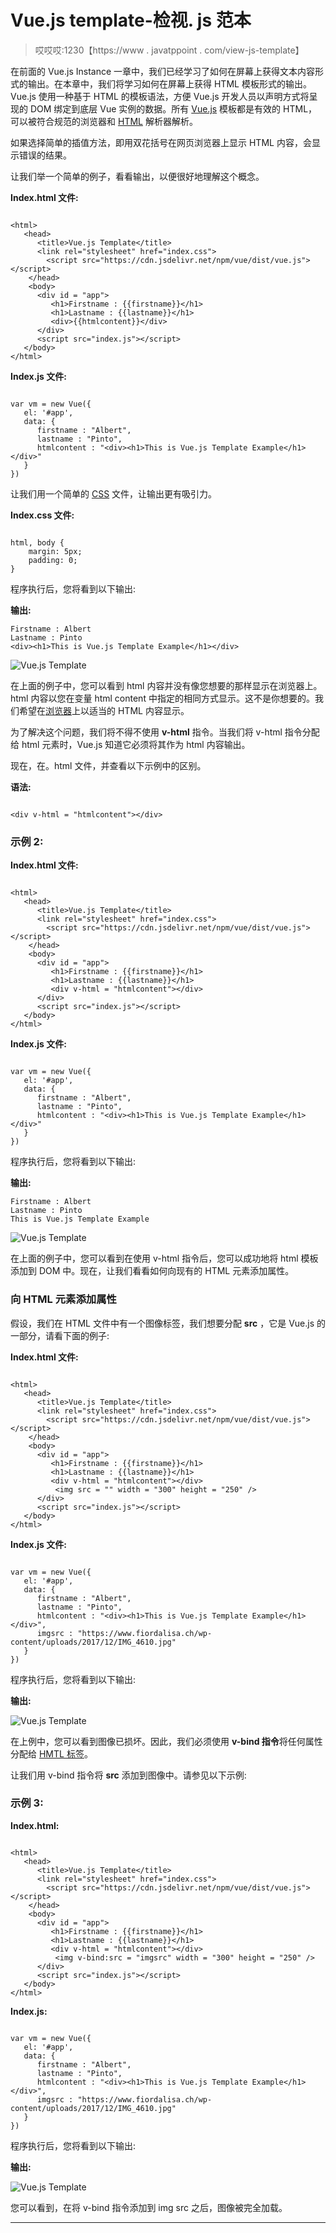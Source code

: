 # Vue.js template-检视. js 范本

> 哎哎哎:1230【https://www . javatppoint . com/view-js-template】

在前面的 Vue.js Instance 一章中，我们已经学习了如何在屏幕上获得文本内容形式的输出。在本章中，我们将学习如何在屏幕上获得 HTML 模板形式的输出。Vue.js 使用一种基于 HTML 的模板语法，方便 Vue.js 开发人员以声明方式将呈现的 DOM 绑定到底层 Vue 实例的数据。所有 [Vue.js](https://www.javatpoint.com/vue-js) 模板都是有效的 HTML，可以被符合规范的浏览器和 [HTML](https://www.javatpoint.com/html-tutorial) 解析器解析。

如果选择简单的插值方法，即用双花括号在网页浏览器上显示 HTML 内容，会显示错误的结果。

让我们举一个简单的例子，看看输出，以便很好地理解这个概念。

**Index.html 文件:**

```

<html>
   <head>
      <title>Vue.js Template</title>
      <link rel="stylesheet" href="index.css">
        <script src="https://cdn.jsdelivr.net/npm/vue/dist/vue.js"></script>
    </head>
    <body>    
      <div id = "app">
         <h1>Firstname : {{firstname}}</h1>
         <h1>Lastname : {{lastname}}</h1>
         <div>{{htmlcontent}}</div>
      </div>
      <script src="index.js"></script>
   </body>
</html>

```

**Index.js 文件:**

```

var vm = new Vue({
   el: '#app',
   data: {
      firstname : "Albert",
      lastname : "Pinto",
      htmlcontent : "<div><h1>This is Vue.js Template Example</h1></div>"
   }
})

```

让我们用一个简单的 [CSS](https://www.javatpoint.com/css-tutorial) 文件，让输出更有吸引力。

**Index.css 文件:**

```

html, body {
    margin: 5px;
    padding: 0;
}

```

程序执行后，您将看到以下输出:

**输出:**

```
Firstname : Albert
Lastname : Pinto
<div><h1>This is Vue.js Template Example</h1></div>

```

![Vue.js Template](img/ab3019e2f801b91ef17acaa531736037.png)

在上面的例子中，您可以看到 html 内容并没有像您想要的那样显示在浏览器上。html 内容以您在变量 html content 中指定的相同方式显示。这不是你想要的。我们希望在[浏览器](https://www.javatpoint.com/browsers)上以适当的 HTML 内容显示。

为了解决这个问题，我们将不得不使用 **v-html** 指令。当我们将 v-html 指令分配给 html 元素时，Vue.js 知道它必须将其作为 html 内容输出。

现在，在。html 文件，并查看以下示例中的区别。

**语法:**

```

<div v-html = "htmlcontent"></div> 

```

### 示例 2:

**Index.html 文件:**

```

<html>
   <head>
      <title>Vue.js Template</title>
      <link rel="stylesheet" href="index.css">
        <script src="https://cdn.jsdelivr.net/npm/vue/dist/vue.js"></script>
    </head>
    <body>    
      <div id = "app">
         <h1>Firstname : {{firstname}}</h1>
         <h1>Lastname : {{lastname}}</h1>
         <div v-html = "htmlcontent"></div>
      </div>
      <script src="index.js"></script>
   </body>
</html>

```

**Index.js 文件:**

```

var vm = new Vue({
   el: '#app',
   data: {
      firstname : "Albert",
      lastname : "Pinto",
      htmlcontent : "<div><h1>This is Vue.js Template Example</h1></div>"
   }
})

```

程序执行后，您将看到以下输出:

**输出:**

```
Firstname : Albert
Lastname : Pinto
This is Vue.js Template Example 

```

![Vue.js Template](img/94cf74e8a2c169edd4ffc0e8f988a807.png)

在上面的例子中，您可以看到在使用 v-html 指令后，您可以成功地将 html 模板添加到 DOM 中。现在，让我们看看如何向现有的 HTML 元素添加属性。

### 向 HTML 元素添加属性

假设，我们在 HTML 文件中有一个图像标签，我们想要分配 **src** ，它是 Vue.js 的一部分，请看下面的例子:

**Index.html 文件:**

```

<html>
   <head>
      <title>Vue.js Template</title>
      <link rel="stylesheet" href="index.css">
        <script src="https://cdn.jsdelivr.net/npm/vue/dist/vue.js"></script>
    </head>
    <body>    
      <div id = "app">
         <h1>Firstname : {{firstname}}</h1>
         <h1>Lastname : {{lastname}}</h1>
         <div v-html = "htmlcontent"></div>
          <img src = "" width = "300" height = "250" />
      </div>
      <script src="index.js"></script>
   </body>
</html>

```

**Index.js 文件:**

```

var vm = new Vue({
   el: '#app',
   data: {
      firstname : "Albert",
      lastname : "Pinto",
      htmlcontent : "<div><h1>This is Vue.js Template Example</h1></div>",
      imgsrc : "https://www.fiordalisa.ch/wp-content/uploads/2017/12/IMG_4610.jpg"
   }
})

```

程序执行后，您将看到以下输出:

**输出:**

![Vue.js Template](img/d91522627bd5f3298b21183a1bf6b120.png)

在上例中，您可以看到图像已损坏。因此，我们必须使用 **v-bind 指令**将任何属性分配给 [HMTL 标签](https://www.javatpoint.com/html-tags)。

让我们用 v-bind 指令将 **src** 添加到图像中。请参见以下示例:

### 示例 3:

**Index.html:**

```

<html>
   <head>
      <title>Vue.js Template</title>
      <link rel="stylesheet" href="index.css">
        <script src="https://cdn.jsdelivr.net/npm/vue/dist/vue.js"></script>
    </head>
    <body>    
      <div id = "app">
         <h1>Firstname : {{firstname}}</h1>
         <h1>Lastname : {{lastname}}</h1>
         <div v-html = "htmlcontent"></div>
          <img v-bind:src = "imgsrc" width = "300" height = "250" />
      </div>
      <script src="index.js"></script>
   </body>
</html>

```

**Index.js:**

```

var vm = new Vue({
   el: '#app',
   data: {
      firstname : "Albert",
      lastname : "Pinto",
      htmlcontent : "<div><h1>This is Vue.js Template Example</h1></div>",
      imgsrc : "https://www.fiordalisa.ch/wp-content/uploads/2017/12/IMG_4610.jpg"
   }
})

```

程序执行后，您将看到以下输出:

**输出:**

![Vue.js Template](img/9dffed669e5d7f1dc6096ce72080dc47.png)

您可以看到，在将 v-bind 指令添加到 img src 之后，图像被完全加载。

* * *